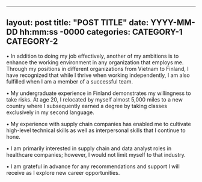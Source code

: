 -----------------------------------
layout: post
title: "POST TITLE"
date: YYYY-MM-DD hh:mm:ss -0000
categories: CATEGORY-1 CATEGORY-2
-----------------------------------

• In addition to doing my job effectively, another of my ambitions is to enhance the working environment in any organization that employs me. Through my positions in different organizations from Vietnam to Finland, I have recognized that while I thrive when working independently, I am also fulfilled when I am a member of a successful team.

• My undergraduate experience in Finland demonstrates my willingness to take risks. At age 20, I relocated by myself almost 5,000 miles to a new country where I subsequently earned a degree by taking classes exclusively in my second language.

• My experience with supply chain companies has enabled me to cultivate high-level technical skills as well as interpersonal skills that I continue to hone.

• I am primarily interested in supply chain and data analyst roles in healthcare companies; however, I would not limit myself to that industry. 

• I am grateful in advance for any recommendations and support I will receive as I explore new career opportunities.
